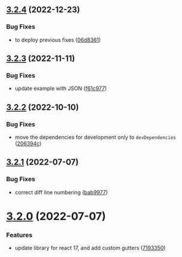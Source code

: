## [3.2.4](https://github.com/aeolun/react-diff-viewer-continued/compare/v3.2.3...v3.2.4) (2022-12-23)


### Bug Fixes

* to deploy previous fixes ([06d8361](https://github.com/aeolun/react-diff-viewer-continued/commit/06d83614204d0c48c3ac654b06c43ba42f679c56))

## [3.2.3](https://github.com/aeolun/react-diff-viewer-continued/compare/v3.2.2...v3.2.3) (2022-11-11)


### Bug Fixes

* update example with JSON ([f61c977](https://github.com/aeolun/react-diff-viewer-continued/commit/f61c977302415774dd32d48aca3addb7122ffa55))

## [3.2.2](https://github.com/aeolun/react-diff-viewer-continued/compare/v3.2.1...v3.2.2) (2022-10-10)


### Bug Fixes

* move the dependencies for development only to `devDependencies` ([206394c](https://github.com/aeolun/react-diff-viewer-continued/commit/206394cb16352f2c3601383b8510b4dee9578405))

## [3.2.1](https://github.com/aeolun/react-diff-viewer-continued/compare/v3.2.0...v3.2.1) (2022-07-07)


### Bug Fixes

* correct diff line numbering ([bab9977](https://github.com/aeolun/react-diff-viewer-continued/commit/bab99777fd687f85be68fb5c2990e554b6cb70bf))

# [3.2.0](https://github.com/aeolun/react-diff-viewer-continued/compare/v3.1.1...v3.2.0) (2022-07-07)

### Features

- update library for react 17, and add custom gutters ([7193350](https://github.com/aeolun/react-diff-viewer-continued/commit/7193350187ed5b13989e6d5e5ade40f3a45c943b))
